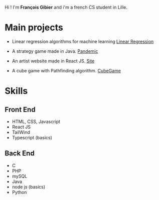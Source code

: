 Hi ! I'm **François Gibier** and i'm a french CS student in Lille.


# Main projects

- Linear regression algorithms for machine learning [Linear Regression](https://github.com/FrancoisGib/linear-regression-algorithms)

- A strategy game made in Java. [Pandemic](https://github.com/FrancoisGib/Pandemic/)

- An artist website made in React JS. [Site](https://github.com/FrancoisGib/artist-web-app/)

- A cube game with Pathfinding algorithm. [CubeGame](https://github.com/FrancoisGib/GraphsCube/)


# Skills

## Front End

- HTML, CSS, Javascript
- React JS
- TailWind
- Typescript (basics)

## Back End

- C
- PHP
- mySQL
- Java
- node js (basics)
- Python


